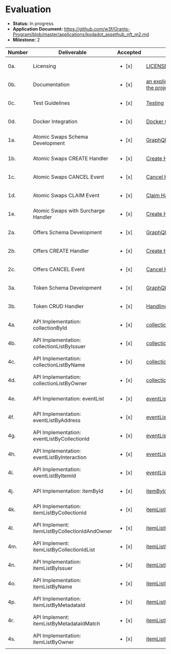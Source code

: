# Evaluation


- **Status:** In progress
- **Application Document:** https://github.com/w3f/Grants-Program/blob/master/applications/kodadot_assethub_nft_m2.md
- **Milestone:** 2

| Number | Deliverable                                   | Accepted | Link                                                                                                                                | Notes                          |
| ------ | --------------------------------------------- | ----------------- | ----------------------------------------------------------------------------------------------------------------------------------- | ------------------------------ |
| 0a.    | Licensing                                     | <ul><li>[x] </li></ul> | [LICENSE](https://github.com/kodadot/stick/blob/main/LICENSE)                                                                       | MIT                            |
| 0b.    | Documentation                                 | <ul><li>[x] </li></ul> | [an explicit README file to guide the project setup and execution](https://github.com/kodadot/stick/blob/feat/swap-it-up/README.md) | -                              |
| 0c.    | Test Guidelines                               | <ul><li>[x] </li></ul> | [Testing](https://github.com/kodadot/stick/tree/feat/swap-it-up/tests)                                                              | -                              |
| 0d.    | Docker Integration                            | <ul><li>[x] </li></ul> | [Docker Compose](https://github.com/kodadot/stick/blob/feat/swap-it-up/docker-compose.yml)                                          | -                              |
| 1a.    | Atomic Swaps Schema Development               | <ul><li>[x] </li></ul> | [GraphQL schema swap.](https://github.com/kodadot/stick/blob/feat/swap-it-up/schema.graphql#L198)                                   | -                              |
| 1b.    | Atomic Swaps CREATE Handler                   | <ul><li>[x] </li></ul> | [Create Handler](https://github.com/kodadot/stick/blob/feat/swap-it-up/src/mappings/nfts/createSwap.ts)                             | -                              |
| 1c.    | Atomic Swaps CANCEL Event                     | <ul><li>[x] </li></ul> | [Cancel Handler](https://github.com/kodadot/stick/blob/feat/swap-it-up/src/mappings/nfts/cancelSwap.ts)                             | -                              |
| 1d.    | Atomic Swaps CLAIM Event                      | <ul><li>[x] </li></ul> | [Claim Handler](https://github.com/kodadot/stick/blob/feat/swap-it-up/src/mappings/nfts/claim.ts)                                   | -                              |
| 1e.    | Atomic Swaps with Surcharge Handler           | <ul><li>[x] </li></ul> | [Create Handler](https://github.com/kodadot/stick/blob/feat/swap-it-up/src/mappings/nfts/createSwap.ts#L48)                         | -                              |
| 2a.    | Offers Schema Development                     | <ul><li>[x] </li></ul> | [GraphQL schema offer.](https://github.com/kodadot/stick/blob/feat/swap-it-up/schema.graphql#L173)                                  | -                              |
| 2b.    | Offers CREATE Handler                         | <ul><li>[x] </li></ul> | [Create Handler](https://github.com/kodadot/stick/blob/feat/swap-it-up/src/mappings/nfts/createSwap.ts#L25)                         | -                              |
| 2c.    | Offers CANCEL Event                           | <ul><li>[x] </li></ul> | [Cancel Handler](https://github.com/kodadot/stick/blob/feat/swap-it-up/src/mappings/nfts/cancelSwap.ts#L23)                         | -                              |
| 3a.    | Token Schema Development                      | <ul><li>[x] </li></ul> | [GraphQL schema token.](https://github.com/kodadot/stick/blob/feat/swap-it-up/schema.graphql#L40)                                   | -                              |
| 3b.    | Token CRUD Handler                            | <ul><li>[x] </li></ul> | [Handling Token](https://github.com/kodadot/stick/blob/feat/swap-it-up/src/mappings/shared/token/tokenAPI.ts)                       | -                              |
| 4a.    | API Implementation: collectionById            | <ul><li>[x] </li></ul> | [collectionById](https://github.com/vikiival/kodaquery/blob/main/main.ts#L36)                                                       | -                              |
| 4b.    | API Implementation: collectionListByIssuer    | <ul><li>[x] </li></ul> | [collectionListByIssuer](https://github.com/vikiival/kodaquery/blob/main/main.ts#L44)                                               | -                              |
| 4c.    | API Implementation: collectionListByName      | <ul><li>[x] </li></ul> | [collectionListByName](https://github.com/vikiival/kodaquery/blob/main/main.ts#L53)                                                 | -                              |
| 4d.    | API Implementation: collectionListByOwner     | <ul><li>[x] </li></ul> | [collectionListByOwner](https://github.com/vikiival/kodaquery/blob/main/main.ts#L62)                                                | -                              |
| 4e.    | API Implementation: eventList                 | <ul><li>[x] </li></ul> | [eventList](https://github.com/vikiival/kodaquery/blob/main/main.ts#L72)                                                            | -                              |
| 4f.    | API Implementation: eventListByAddress        | <ul><li>[x] </li></ul> | [eventListByAddress](https://github.com/vikiival/kodaquery/blob/main/main.ts#L80)                                                   | -                              |
| 4g.    | API Implementation: eventListByCollectionId   | <ul><li>[x] </li></ul> | [eventListByCollectionId](https://github.com/vikiival/kodaquery/blob/main/main.ts#L89)                                              | -                              |
| 4h.    | API Implementation: eventListByInteraction    | <ul><li>[x] </li></ul> | [eventListByInteraction](https://github.com/vikiival/kodaquery/blob/main/main.ts#L98)                                               | -                              |
| 4i.    | API Implementation: eventListByItemId         | <ul><li>[x] </li></ul> | [eventListByItemId](https://github.com/vikiival/kodaquery/blob/main/main.ts#L107)                                                   | -                              |
| 4j.    | API Implementation: itemById                  | <ul><li>[x] </li></ul> | [itemById](https://github.com/vikiival/kodaquery/blob/main/main.ts#L117)                                                            | -                              |
| 4k.    | API Implementation: itemListByCollectionId    | <ul><li>[x] </li></ul> | [itemListByCollectionId](https://github.com/vikiival/kodaquery/blob/main/main.ts#L125)                                              | -                              |
| 4l.    | API Implement: itemListByCollectionIdAndOwner | <ul><li>[x] </li></ul> | [itemListByCollectionIdAndOwner](https://github.com/vikiival/kodaquery/blob/main/main.ts#L134)                                      | -                              |
| 4m.    | API Implement: itemListByCollectionIdList     | <ul><li>[x] </li></ul> | [itemListByCollectionIdList](https://github.com/vikiival/kodaquery/blob/main/main.ts#L144)                                          | -                              |
| 4n.    | API Implementation: itemListByIssuer          | <ul><li>[x] </li></ul> | [itemListByIssuer](https://github.com/vikiival/kodaquery/blob/main/main.ts#L153)                                                    | -                              |
| 4o.    | API Implementation: itemListByName            | <ul><li>[x] </li></ul> | [itemListByName](https://github.com/vikiival/kodaquery/blob/main/main.ts#L162)                                                      | -                              |
| 4p.    | API Implementation: itemListByMetadataId      | <ul><li>[x] </li></ul> | [itemListByMetadataId](https://github.com/vikiival/kodaquery/blob/main/main.ts#L171)                                                | -                              |
| 4r.    | API Implement: itemListByMetadataIdMatch      | <ul><li>[x] </li></ul> | [itemListByMetadataIdMatch](https://github.com/vikiival/kodaquery/blob/main/main.ts#L190)                                           | -                              |
| 4s.    | API Implementation: itemListByOwner           | <ul><li>[x] </li></ul> | [itemListByOwner](https://github.com/vikiival/kodaquery/blob/main/main.ts#L189)                                                     | -                              |
